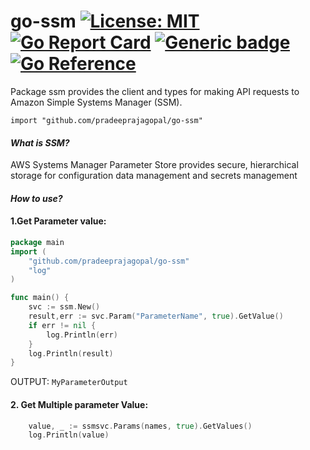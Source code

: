 # go-ssm [![License: MIT](https://img.shields.io/badge/License-MIT-yellow.svg)](https://opensource.org/licenses/MIT) [![Go Report Card](https://goreportcard.com/badge/github.com/pradeeprajagopal/go-ssm)](https://goreportcard.com/report/github.com/pradeeprajagopal/go-ssm) [![Generic badge](https://img.shields.io/badge/coverage-90-yellow.svg)](https://shields.io/) [![Go Reference](https://pkg.go.dev/badge/github.com/pradeeprajagopal/go-ssm.svg)](https://pkg.go.dev/github.com/pradeeprajagopal/go-ssm)


Package ssm provides the client and types for making API requests to Amazon Simple Systems Manager (SSM). 

    import "github.com/pradeeprajagopal/go-ssm"
#### *What is SSM?*

AWS Systems Manager Parameter Store provides secure, hierarchical storage for configuration data management and secrets management

#### *How to use?*

#### 1.Get Parameter value:
```go
package main
import (
    "github.com/pradeeprajagopal/go-ssm"
    "log"
)

func main() {
	svc := ssm.New()
	result,err := svc.Param("ParameterName", true).GetValue()
	if err != nil {
		log.Println(err)
	}
	log.Println(result)
}
```

OUTPUT:
`MyParameterOutput`

#### 2. Get Multiple parameter Value:

```go
	value, _ := ssmsvc.Params(names, true).GetValues()
	log.Println(value)
```

